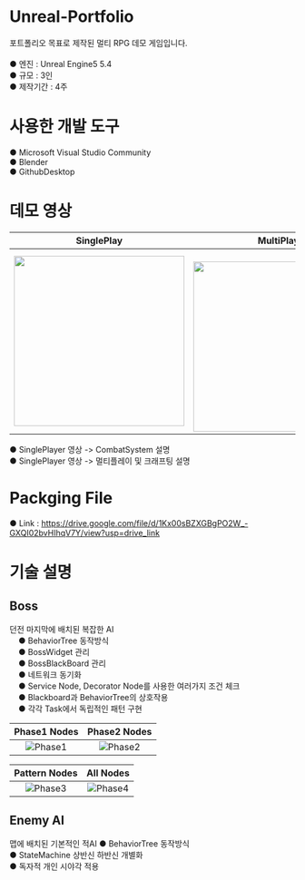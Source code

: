 # Unreal-Portfolio

포트폴리오 목표로 제작된 멀티 RPG 데모 게임입니다.<br/>
<br/>
● 엔진 : Unreal Engine5 5.4 <br/>
● 규모 : 3인 <br/>
● 제작기간 : 4주 <br/>

# 사용한 개발 도구<br/>
● Microsoft Visual Studio Community<br/>
● Blender<br/>
● GithubDesktop<br/>

# 데모 영상 
| SinglePlay | MultiPlay |
| --- | --- |
| <a href="https://youtu.be/PPo4rxRjsWc"><img src="https://img.youtube.com/vi/PPo4rxRjsWc/0.jpg" width="300"> </a> | <br/><a href="https://youtu.be/9zh2KllxqSw"><img src="https://img.youtube.com/vi/9zh2KllxqSw/0.jpg" width="300"></a> | <br/>

● SinglePlayer 영상 -> CombatSystem 설명 <br/>
● SinglePlayer 영상 -> 멀티플레이 및 크래프팅 설명<br/>

# Packging File
● Link : https://drive.google.com/file/d/1Kx00sBZXGBgPO2W_-GXQI02bvHIhqV7Y/view?usp=drive_link <br/>

# 기술 설명

## Boss
던전 마지막에 배치된 복잡한 AI<br/>
&nbsp;&nbsp;&nbsp;&nbsp;● BehaviorTree 동작방식 <br/>
&nbsp;&nbsp;&nbsp;&nbsp;● BossWidget 관리 <br/>
&nbsp;&nbsp;&nbsp;&nbsp;● BossBlackBoard 관리 <br/>
&nbsp;&nbsp;&nbsp;&nbsp;● 네트워크 동기화 <br/>
&nbsp;&nbsp;&nbsp;&nbsp;● Service Node, Decorator Node를 사용한 여러가지 조건 체크<br/>
&nbsp;&nbsp;&nbsp;&nbsp;● Blackboard과 BehaviorTree의 상호작용<br/>
&nbsp;&nbsp;&nbsp;&nbsp;● 각각 Task에서 독립적인 패턴 구현<br/>

| Phase1 Nodes | Phase2 Nodes |
|:--:|:--:|
| ![Phase1](https://github.com/user-attachments/assets/b2c2124e-21c3-4aa2-9dfe-5cccb43684e6)<br/><sub></sub> | ![Phase2](https://github.com/user-attachments/assets/cfef0d85-6d41-4863-98f6-33b1b51c47c4)<br/><sub></sub> |

| Pattern Nodes | All Nodes |
|:--:|:--:|
| ![Phase3](https://github.com/user-attachments/assets/661f0aaf-756f-4a8a-81f1-82f447ea6222)<br/><sub></sub> | ![Phase4](https://github.com/user-attachments/assets/088dfdb6-a959-4a48-9530-d5d0f2578e5d)<br/><sub></sub> |<br/>

## Enemy AI
맵에 배치된 기본적인 적AI
● BehaviorTree 동작방식 <br/>
● StateMachine 상반신 하반신 개별화 <br/>
● 독자적 개인 시야각 적용 <br/>

